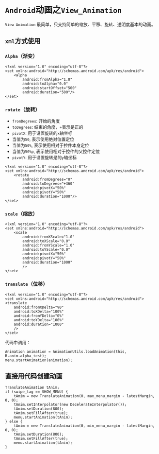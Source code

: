 # `Android`动画之`View_Animation`
`View Animation` 最简单，只支持简单的缩放、平移、旋转、透明度基本的动画。
## `xml`方式使用
### `Alpha`（渐变）
```
<?xml version="1.0" encoding="utf-8"?>
<set xmlns:android="http://schemas.android.com/apk/res/android">
    <alpha
        android:fromAlpha="1.0"
        android:toAlpha="0.0"
        android:startOffset="500"
        android:duration="500"/>
</set>
```
### `rotate`（旋转）
- `fromDegrees`: 开始的角度
- `toDegrees`: 结束的角度，`+`表示是正的
- `pivotX`: 用于设置旋转的`x`轴坐标
 - 当值为`50`, 表示使用绝对位置定位
 - 当值为`50%`, 表示使用相对于控件本身定位
 - 当值为`50%p`, 表示使用相对于控件的父控件定位
- `pivotY`: 用于设置旋转是的`y`轴坐标  

```
<?xml version="1.0" encoding="utf-8"?>
<set xmlns:android="http://schemas.android.com/apk/res/android">
    <rotate
        android:fromDegrees="0"
        android:toDegrees="+360"
        android:pivotX="50%"
        android:pivotY="50%"
        android:duration="1000"/>
</set>
```
### `scale`（缩放）
```
<?xml version="1.0" encoding="utf-8"?>
<set xmlns:android="http://schemas.android.com/apk/res/android">
    <scale
        android:fromXScale="1.0"
        android:toXScale="0.0"
        android:fromYScale="1.0"
        android:toYScale="0.0"
        android:pivotX="50%"
        android:pivotY="50%"
        android:duration="1000"
        />
</set>
```
### `translate`（位移）
```
<?xml version="1.0" encoding="utf-8"?>
<set xmlns:android="http://schemas.android.com/apk/res/android">
<translate
    android:fromXDelta="%0"
    android:toXDelta="100%"
    android:fromYDelta="0%"
    android:toYDelta="100%"
    android:duration="1000"
    />
</set>
```

代码中调用：
```
Animation animation = AnimationUtils.loadAnimation(this, R.anim.alpha_test);
menu.startAnimation(animation);
```
## 直接用代码创建动画
```
TranslateAnimation tAnim;
if (swipe_tag == SHOW_MENU) {
    tAnim = new TranslateAnimation(0, max_menu_margin - latestMargin, 0, 0);
    tAnim.setInterpolator(new DecelerateInterpolator());
    tAnim.setDuration(800);
    tAnim.setFillAfter(true);
    menu.startAnimation(tAnim);
} else {
    tAnim = new TranslateAnimation(0, min_menu_margin - latestMargin, 0, 0);
    tAnim.setDuration(800);
    tAnim.setFillAfter(true);
    menu.startAnimation(tAnim);
}
```
